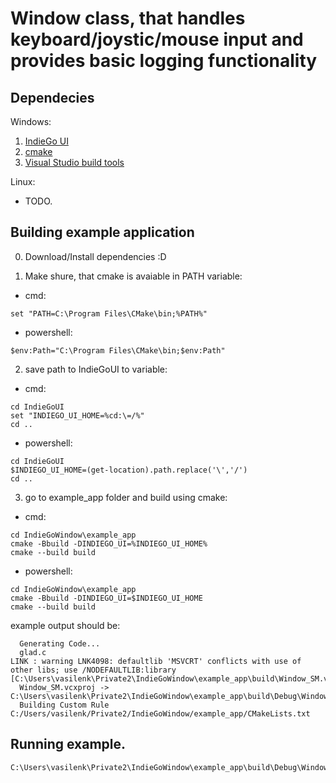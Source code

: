 # Window class, that handles keyboard/joystic/mouse input and provides basic logging functionality
## Dependecies

Windows:
1. [IndieGo UI](https://github.com/YgorVasilenko/IndieGoUI)
2. [cmake](https://cmake.org/download/)
3. [Visual Studio build tools](https://visualstudio.microsoft.com/downloads/?q=build+tools)

Linux:
- TODO.

## Building example application

0. Download/Install dependencies :D

1. Make shure, that cmake is avaiable in PATH variable:
- cmd:
```
set "PATH=C:\Program Files\CMake\bin;%PATH%"
```

- powershell:
```
$env:Path="C:\Program Files\CMake\bin;$env:Path"
```

2. save path to IndieGoUI to variable:

- cmd:
```
cd IndieGoUI
set "INDIEGO_UI_HOME=%cd:\=/%"
cd ..
```

- powershell:
```
cd IndieGoUI
$INDIEGO_UI_HOME=(get-location).path.replace('\','/')
cd ..
```

3. go to example_app folder and build using cmake:

- cmd:
```
cd IndieGoWindow\example_app
cmake -Bbuild -DINDIEGO_UI=%INDIEGO_UI_HOME%
cmake --build build
```

- powershell:
```
cd IndieGoWindow\example_app
cmake -Bbuild -DINDIEGO_UI=$INDIEGO_UI_HOME
cmake --build build
```

example output should be:

```
  Generating Code...
  glad.c
LINK : warning LNK4098: defaultlib 'MSVCRT' conflicts with use of other libs; use /NODEFAULTLIB:library [C:\Users\vasilenk\Private2\IndieGoWindow\example_app\build\Window_SM.vcxproj]
  Window_SM.vcxproj -> C:\Users\vasilenk\Private2\IndieGoWindow\example_app\build\Debug\Window_SM.exe
  Building Custom Rule C:/Users/vasilenk/Private2/IndieGoWindow/example_app/CMakeLists.txt
```

## Running example.

```
C:\Users\vasilenk\Private2\IndieGoWindow\example_app\build\Debug\Window_SM.exe
```